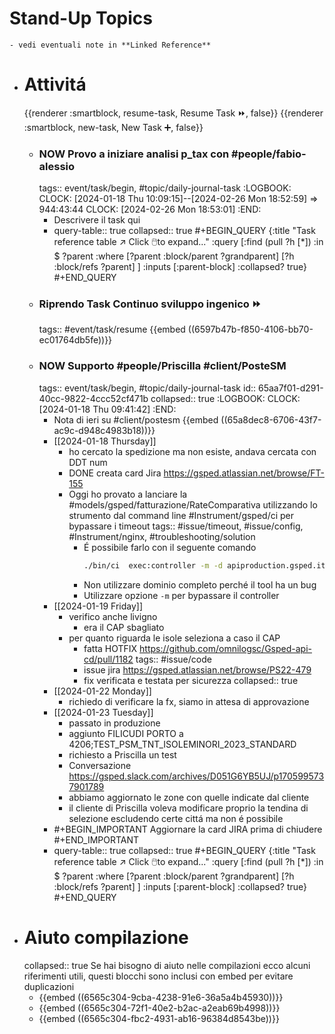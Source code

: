 # Stand-Up Topics
	- vedi eventuali note in **Linked Reference**
- # Attivitá
  {{renderer :smartblock, resume-task, Resume Task ⏩️, false}} {{renderer :smartblock, new-task, New Task ➕, false}}
	- ### NOW Provo a iniziare analisi p_tax con #people/fabio-alessio 
	  tags:: event/task/begin, #topic/daily-journal-task
	  :LOGBOOK:
	  CLOCK: [2024-01-18 Thu 10:09:15]--[2024-02-26 Mon 18:52:59] =>  944:43:44
	  CLOCK: [2024-02-26 Mon 18:53:01]
	  :END:
		- Descrivere il task qui
		- query-table:: true
		  collapsed:: true
		  #+BEGIN_QUERY
		  {:title "Task reference table ↗️ Click 🖱️to expand..." :query [:find (pull ?h [*])
		      :in $ ?parent
		      :where
		      [?parent :block/parent ?grandparent]
		      [?h :block/refs ?parent]
		  ]
		  :inputs [:parent-block]
		  :collapsed? true}
		  #+END_QUERY
	- ### Riprendo Task Continuo sviluppo ingenico ⏩️
	  tags:: #event/task/resume
	  {{embed ((6597b47b-f850-4106-bb70-ec01764db5fe))}}
	- ### NOW Supporto #people/Priscilla #client/PosteSM
	  tags:: event/task/begin, #topic/daily-journal-task
	  id:: 65aa7f01-d291-40cc-9822-4ccc52cf471b
	  collapsed:: true
	  :LOGBOOK:
	  CLOCK: [2024-01-18 Thu 09:41:42]
	  :END:
		- Nota di ieri su #client/postesm 
		  {{embed ((65a8dec8-6706-43f7-ac9c-d948c4983b18))}}
		- [[2024-01-18 Thursday]]
			- ho cercato la spedizione ma non esiste, andava cercata con DDT num
			- DONE creata card Jira https://gsped.atlassian.net/browse/FT-155
			- Oggi ho provato a lanciare la #models/gsped/fatturazione/RateComparativa utilizzando lo strumento dal command line #Instrument/gsped/ci per bypassare i timeout
			  tags:: #issue/timeout, #issue/config, #Instrument/nginx, #troubleshooting/solution
				- É possibile farlo con il seguente  comando 
				  ```bash
				  ./bin/ci  exec:controller -m -d apiproduction.gsped.it -- /postesm/RateComparativa/byId/45829
				  ```
				- Non utilizzare dominio completo perché il tool ha un bug
				- Utilizzare opzione `-m` per bypassare il controller
		- [[2024-01-19 Friday]]
			- verifico anche livigno
				- era il CAP sbagliato
			- per quanto riguarda le isole seleziona a caso il CAP
				- fatta HOTFIX https://github.com/omnilogsc/Gsped-api-cd/pull/1182
				  tags:: #issue/code
				- issue jira https://gsped.atlassian.net/browse/PS22-479
				- fix verificata e testata per sicurezza
				  collapsed:: true
		- [[2024-01-22 Monday]]
			- richiedo di verificare la fx, siamo in attesa di approvazione
		- [[2024-01-23 Tuesday]]
			- passato in produzione
			- aggiunto FILICUDI PORTO a 4206;TEST_PSM_TNT_ISOLEMINORI_2023_STANDARD
			- richiesto a Priscilla un test
			- Conversazione https://gsped.slack.com/archives/D051G6YB5UJ/p1705995737901789
			- abbiamo aggiornato le zone con quelle indicate dal cliente
			- il cliente di Priscilla voleva modificare proprio la tendina di selezione escludendo certe cittá ma non é possibile
		- #+BEGIN_IMPORTANT
		  Aggiornare la card JIRA prima di chiudere
		  #+END_IMPORTANT
		- query-table:: true
		  collapsed:: true
		  #+BEGIN_QUERY
		  {:title "Task reference table ↗️ Click 🖱️to expand..." :query [:find (pull ?h [*])
		      :in $ ?parent
		      :where
		      [?parent :block/parent ?grandparent]
		      [?h :block/refs ?parent]
		  ]
		  :inputs [:parent-block]
		  :collapsed? true}
		  #+END_QUERY
- # Aiuto compilazione
  collapsed:: true
  Se hai bisogno di aiuto nelle compilazioni ecco alcuni riferimenti utili, questi blocchi sono inclusi con embed per evitare duplicazioni
	- {{embed ((6565c304-9cba-4238-91e6-36a5a4b45930))}}
	- {{embed ((6565c304-72f1-40e2-b2ac-a2eab69b4998))}}
	- {{embed ((6565c304-fbc2-4931-ab16-96384d8543be))}}